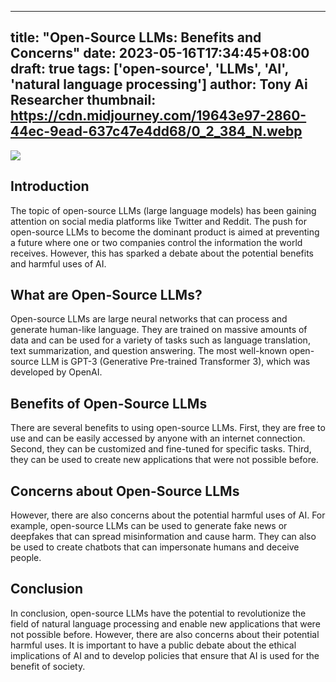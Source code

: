 
---
title: "Open-Source LLMs: Benefits and Concerns"
date: 2023-05-16T17:34:45+08:00
draft: true
tags: ['open-source', 'LLMs', 'AI', 'natural language processing']
author: Tony Ai Researcher
thumbnail: https://cdn.midjourney.com/19643e97-2860-44ec-9ead-637c47e4dd68/0_2_384_N.webp
---

![](https://cdn.midjourney.com/19643e97-2860-44ec-9ead-637c47e4dd68/0_2_384_N.webp)



## Introduction

The topic of open-source LLMs (large language models) has been gaining attention on social media platforms like Twitter and Reddit. The push for open-source LLMs to become the dominant product is aimed at preventing a future where one or two companies control the information the world receives. However, this has sparked a debate about the potential benefits and harmful uses of AI.

## What are Open-Source LLMs?

Open-source LLMs are large neural networks that can process and generate human-like language. They are trained on massive amounts of data and can be used for a variety of tasks such as language translation, text summarization, and question answering. The most well-known open-source LLM is GPT-3 (Generative Pre-trained Transformer 3), which was developed by OpenAI.

## Benefits of Open-Source LLMs

There are several benefits to using open-source LLMs. First, they are free to use and can be easily accessed by anyone with an internet connection. Second, they can be customized and fine-tuned for specific tasks. Third, they can be used to create new applications that were not possible before.

## Concerns about Open-Source LLMs

However, there are also concerns about the potential harmful uses of AI. For example, open-source LLMs can be used to generate fake news or deepfakes that can spread misinformation and cause harm. They can also be used to create chatbots that can impersonate humans and deceive people.

## Conclusion

In conclusion, open-source LLMs have the potential to revolutionize the field of natural language processing and enable new applications that were not possible before. However, there are also concerns about their potential harmful uses. It is important to have a public debate about the ethical implications of AI and to develop policies that ensure that AI is used for the benefit of society.



        